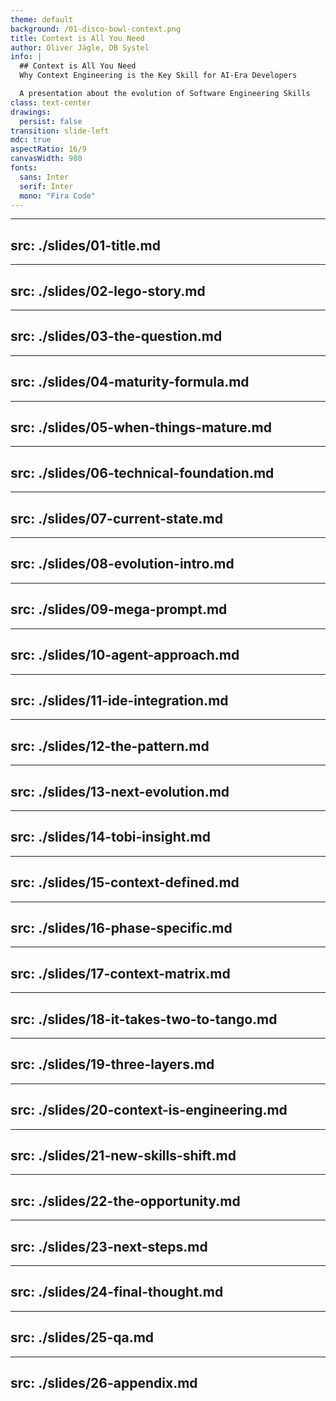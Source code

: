 ```yaml
---
theme: default
background: /01-disco-bowl-context.png
title: Context is All You Need
author: Oliver Jägle, DB Systel
info: |
  ## Context is All You Need
  Why Context Engineering is the Key Skill for AI-Era Developers

  A presentation about the evolution of Software Engineering Skills
class: text-center
drawings:
  persist: false
transition: slide-left
mdc: true
aspectRatio: 16/9
canvasWidth: 980
fonts:
  sans: Inter
  serif: Inter
  mono: "Fira Code"
---
```


---
src: ./slides/01-title.md
---

---
src: ./slides/02-lego-story.md
---

---
src: ./slides/03-the-question.md
---

---
src: ./slides/04-maturity-formula.md
---

---
src: ./slides/05-when-things-mature.md
---

---
src: ./slides/06-technical-foundation.md
---

---
src: ./slides/07-current-state.md
---

---
src: ./slides/08-evolution-intro.md
---

---
src: ./slides/09-mega-prompt.md
---

---
src: ./slides/10-agent-approach.md
---

---
src: ./slides/11-ide-integration.md
---

---
src: ./slides/12-the-pattern.md
---

---
src: ./slides/13-next-evolution.md
---

---
src: ./slides/14-tobi-insight.md
---

---
src: ./slides/15-context-defined.md
---

---
src: ./slides/16-phase-specific.md
---

---
src: ./slides/17-context-matrix.md
---

---
src: ./slides/18-it-takes-two-to-tango.md
---

---
src: ./slides/19-three-layers.md
---

---
src: ./slides/20-context-is-engineering.md
---

---
src: ./slides/21-new-skills-shift.md
---

---
src: ./slides/22-the-opportunity.md
---

---
src: ./slides/23-next-steps.md
---

---
src: ./slides/24-final-thought.md
---

---
src: ./slides/25-qa.md
---

---
src: ./slides/26-appendix.md
---
